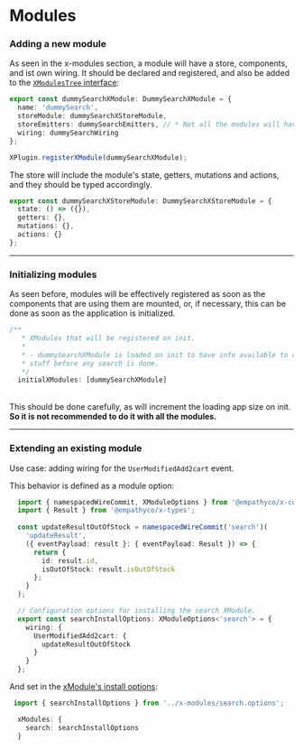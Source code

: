<div grid="~ cols-6 gap-4">

  <div class="col-start-1 col-span-1">
  <CustomizeIndex :currentItem="4" :nextPage="63"/>
  </div>
  
  <div class="col-start-2 col-span-5">
  
  # Modules
  ### **Adding a new module**

As seen in the x-modules section, a module will have a store, components, and ist own wiring. It should be declared and registered, and also be added to the [`XModulesTree` interface](https://github.com/empathyco/x-archetype/blob/main/src/shims-x-components.d.ts): 

```ts
export const dummySearchXModule: DummySearchXModule = {
  name: 'dummySearch',
  storeModule: dummySearchXStoreModule,
  storeEmitters: dummySearchEmitters, // * Not all the modules will have emitters, they should be declared as a type requirement, but can be left as an empty object.
  wiring: dummySearchWiring
};

XPlugin.registerXModule(dummySearchXModule);
```
  
The store will include the module's state, getters, mutations and actions, and they should be typed accordingly.

```ts
export const dummySearchXStoreModule: DummySearchXStoreModule = {
  state: () => ({}),
  getters: {},
  mutations: {},
  actions: {}
};
```

</div>
</div>

---

<div grid="~ cols-6 gap-4">

  <div class="col-start-1 col-span-1">
  <CustomizeIndex :currentItem="4" :nextPage="64"/>
  </div>
  
  <div class="col-start-2 col-span-5">

### **Initializing modules**
As seen before, modules will be effectively registered as soon as the components that are using them are mounted, or, if necessary, this can be done as soon as the application is initialized.

```ts
/**
   * XModules that will be registered on init.
   *
   * - dummySearchXModule is loaded on init to have info available to render
   * stuff before any search is done.
   */
  initialXModules: [dummySearchXModule]
```

<br/>
This should be done carefully, as will increment the loading app size on init. <b>So it is not recommended to do it with all the modules.</b>

</div>
</div>

---

<div grid="~ cols-6 gap-4">

  <div class="col-start-1 col-span-1">
  <CustomizeIndex :currentItem="4" :nextPage="65"/>
  </div>
  
  <div class="col-start-2 col-span-5">

### **Extending an existing module**
Use case: adding wiring for the `UserModifiedAdd2cart` event.

<div grid="~ cols-3 gap-4">
<div class="col-span-2">
This behavior is defined as a module option:

```ts
  import { namespacedWireCommit, XModuleOptions } from '@empathyco/x-components';
  import { Result } from '@empathyco/x-types';
  
  const updateResultOutOfStock = namespacedWireCommit('search')(
    'updateResult',
    ({ eventPayload: result }: { eventPayload: Result }) => {
      return {
        id: result.id,
        isOutOfStock: result.isOutOfStock
      };
    }
  );

  // Configuration options for installing the search XModule.
  export const searchInstallOptions: XModuleOptions<'search'> = {
    wiring: {
      UserModifiedAdd2cart: {
        updateResultOutOfStock
      }
    }
  };
```
</div>

<div>

And set in the [xModule's install options](https://github.com/empathyco/x-archetype/blob/main/src/x-components/plugin.options.ts):

```ts
 import { searchInstallOptions } from '../x-modules/search.options';

  xModules: {
    search: searchInstallOptions
  }
```
</div>
</div>
</div>
</div>
